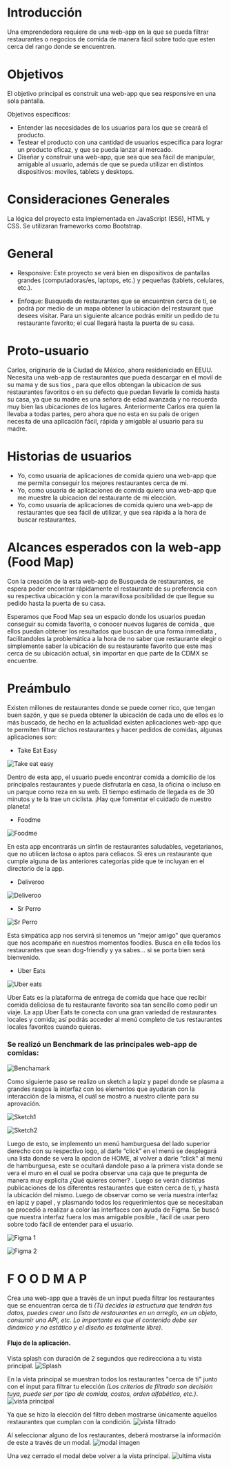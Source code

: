# Introducción

Una emprendedora requiere de una web-app en la que se pueda filtrar restaurantes o negocios de comida de manera fácil sobre todo que esten cerca del rango donde se encuentren.

# Objetivos

El objetivo principal es construit una web-app que sea responsive en una sola pantalla.

Objetivos específicos:

* Entender las necesidades de los usuarios para los que se creará el producto.
* Testear el producto con una cantidad de usuarios específica para lograr un producto eficaz, y que se pueda lanzar al mercado.
* Diseñar y construir una web-app, que sea que sea fácil de manipular, amigable al usuario, además de que se pueda utilizar en distintos dispositivos: moviles, tablets y desktops.

# Consideraciones Generales

La lógica del proyecto esta implementada en JavaScript (ES6), HTML y CSS. Se utilizaran frameworks como Bootstrap.

# General

* Responsive: Este proyecto se verá  bien en dispositivos de pantallas grandes (computadoras/es, laptops, etc.) y pequeñas (tablets, celulares, etc.).

* Enfoque: Busqueda de restaurantes que se encuentren cerca de ti, se podrá por medio de un mapa obtener la ubicación del restaurant que desees visitar. Para un siguiente alcance podrás emitir un pedido de tu restaurante favorito; el cual llegará hasta la puerta de su casa.

# Proto-usuario

Carlos, originario de la Ciudad de México, ahora resideniciado en EEUU. Necesita una web-app de restaurantes que pueda descargar en el movil de su mama y de sus tios , para que ellos obtengan la ubicacion de sus restaurantes favoritos o en su defecto que puedan llevarle la comida hasta su casa, ya que su madre es una señora de edad avanzada y no recuerda muy bien las ubicaciones de los lugares. Anteriormente Carlos era quien la llevaba a todas partes, pero ahora que no esta en su país de origen necesita de una aplicación fácil, rápida y amigable al usuario para su madre.

# Historias de usuarios

* Yo, como usuaria de aplicaciones de comida quiero una web-app que me permita conseguir los mejores restaurantes cerca de mi.
* Yo, como usuaria de aplicaciones de comida quiero una web-app que me muestre la ubicacion del restaurante de mi elección.
* Yo, como usuaria de aplicaciones de comida quiero una web-app de restaurantes que sea fácil de utilizar, y que sea rápida a la hora de buscar restaurantes.

# Alcances esperados con la web-app (Food Map)

Con la creación de la esta web-app de Busqueda de restaurantes, se espera poder encontrar rápidamente el restaurante de su preferencia con su respectiva ubicación y con  la maravillosa posibilidad de que llegue su pedido hasta la puerta de su casa.

Esperamos que Food Map sea un espacio donde los usuarios puedan conseguir su comida favorita, o conocer nuevos lugares de comida , que ellos puedan obtener los resultados que buscan de una forma inmediata , facilitandoles la problemática a la hora de no saber que restaurante elegir o simplemente saber la ubicación de su restaurante favorito que este mas cerca de su ubicación actual, sin importar en que parte de la CDMX se encuentre.

# Preámbulo

Existen millones de restaurantes donde se puede comer rico, que tengan buen sazón, y que se pueda obtener la ubicación de cada uno de ellos es lo más buscado, de hecho en la actualidad existen aplicaciones web-app que te permiten filtrar dichos restaurantes y hacer pedidos de comidas, algunas aplicaciones son:

* Take Eat Easy

![Take eat easy](./src/img/takeeateasy.png)

Dentro de esta app, el usuario puede encontrar comida a domicilio de los principales restaurantes y puede disfrutarla en casa, la oficina o incluso en un parque como reza en su web. El tiempo estimado de llegada es de 30 minutos y te la trae un ciclista. ¡Hay que fomentar el cuidado de nuestro planeta!

* Foodme

![Foodme](./src/img/foodme.jpg)

En esta app encontrarás un sinfín de restaurantes saludables, vegetarianos, que no utilicen lactosa o aptos para celiacos. Si eres un restaurante que cumple alguna de las anteriores categorías pide que te incluyan en el directorio de la app.

* Deliveroo

![Deliveroo](./src/img/deliveroo.jpg)

* Sr Perro

![Sr Perro](./src/img/srperro.jpeg)

Esta simpática app nos servirá si tenemos un “mejor amigo” que queramos que nos acompañe en nuestros momentos foodies. Busca en ella todos los restaurantes que sean dog-friendly y ya sabes… si se porta bien será bienvenido.

* Uber Eats

![Uber eats](./src/img/ubereats.png)

Uber Eats es la plataforma de entrega de comida que hace que recibir comida deliciosa de tu restaurante favorito sea tan sencillo como pedir un viaje. La app Uber Eats te conecta con una gran variedad de restaurantes locales y comida; así podrás acceder al menú completo de tus restaurantes locales favoritos cuando quieras.

### Se realizó un Benchmark de las principales web-app de comidas:

![Benchamark](./src/img/benchmark.png)

Como siguiente paso se realizo un sketch a lapiz y papel donde se plasma a grandes rasgos la interfaz con los elementos que ayudaran con la interacción de la misma, el cuál se mostro a nuestro cliente para su aprovación.

![Sketch1](./src/img/sketch1.jpg)

![Sketch2](./src/img/sketch2.jpg)

Luego de esto, se implemento un menú hamburguesa del lado superior derecho con su respectivo logo, al darle “click” en el menú se desplegará una lista donde se vera la opcion de HOME, al volver a darle “click” al menú de hamburguesa, este se ocultará dandole paso a la primera vista donde se vera el muro en el cual se podra observar una caja que te pregunta de manera muy explicita ¿Qué quieres comer? . Luego se verán distintas publicaciones de los diferentes restaurantes que esten cerca de ti, y hasta la ubicación del mismo. Luego de observar como se vería nuestra interfaz en lapiz y papel , y plasmando todos los requerimientos que se necesitaban se procedió a realizar a color  las interfaces con ayuda de Figma. Se buscó que nuestra interfaz  fuera los mas amigable posible , fácil de usar pero sobre todo fácil de entender para el usuario.

 ![Figma 1](./src/img/figma1.png)

 ![Figma 2](./src/img/figma2.png)


#  F O O D M A P

Crea una web-app que a través de un input pueda filtrar los restaurantes
que se encuentran cerca de ti *(Tú decides la estructura que tendrán tus datos,
puedes crear una lista de restaurantes en un arreglo, en un objeto, consumir una API, etc. Lo importante es que el contenido debe ser dinámico y no estático y el diseño es totalmente libre)*.

#### Flujo de la aplicación.

Vista splash con duración de 2 segundos que redirecciona a tu vista
principal.
![Splash](https://github.com/AnaSalazar/curricula-js/blob/04-social-network/04-social-network/02-jquery/08-code-challenges/foodmap/splash.jpg?raw=true)

En la vista principal se muestran todos los restaurantes "cerca de ti" junto
con el input para filtrar tu elección *(Los criterios de filtrado son decisión
tuya, puede ser por tipo de comida, costos, orden alfabético, etc.)*.
![vista principal](https://github.com/AnaSalazar/curricula-js/blob/04-social-network/04-social-network/02-jquery/08-code-challenges/foodmap/2.jpg?raw=true)

Ya que se hizo la elección del filtro deben mostrarse únicamente aquellos
restaurantes que cumplan con la condición.
![vista filtrado](https://github.com/AnaSalazar/curricula-js/blob/04-social-network/04-social-network/02-jquery/08-code-challenges/foodmap/3.jpg?raw=true)

Al seleccionar alguno de los restaurantes, deberá mostrarse la información de
este a través de un modal.
![modal imagen](https://github.com/AnaSalazar/curricula-js/blob/04-social-network/04-social-network/02-jquery/08-code-challenges/foodmap/5.jpg?raw=true)

Una vez cerrado el modal debe volver a la vista principal.
![ultima vista](https://github.com/AnaSalazar/curricula-js/blob/04-social-network/04-social-network/02-jquery/08-code-challenges/foodmap/6.jpg?raw=true)
